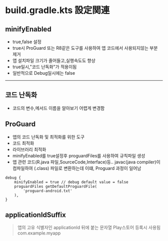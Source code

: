 # build.gradle.kts 設定関連

## minifyEnabled 
- true,false 설정 
- true시 ProGuard 또는 R8같은 도구를 사용하여 앱 코드에서 사용되지않는 부분 제거
- 앱 설치파일 크기가 줄어들고,실행속도도 향상
- true일시,"코드 난독화"가 적용이됨
- 일반적으로 Debug일시에는 false
---
## 코드 난독화
- 코드의 변수,메서드 이름을 알아보기 어렵게 변경함

## ProGuard 
- 앱의 코드 난독화 및 최적화를 위한 도구 
- 코드 최적화
- 라이브러리 최적화
- minifyEnabled를 true설정후 proguardFiles를 사용하여 규칙파일 생성
- 앱 관련 코드(R.java 파일,SourceCode,Interface)등.. javac(java compiler)이 컴파일하여 (.class) 파일로 변환하는데 이떄, Proguard 과정이 일어남
```
debug {
    minifyEnabled = true // debug default value = false
    proguardFiles getDefaultProguardFile(
        'proguard-android.txt'
    ),
}
```

## applicationIdSuffix 
> 앱의 고유 식별자인 applicationId 뒤에 붙는 문자열 Play스토어 등록시 사용됨 <br>
> com.example.myapp 
